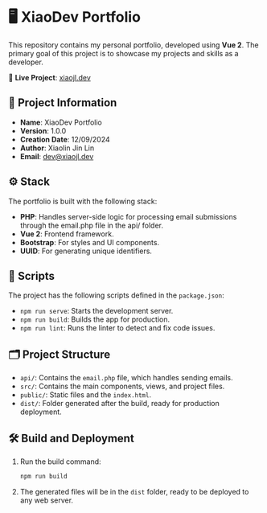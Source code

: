 # 🖥️ XiaoDev Portfolio

This repository contains my personal portfolio, developed using **Vue 2**. The primary goal of this project is to showcase my projects and skills as a developer.

🔗 **Live Project**: [xiaojl.dev](https://xiaojl.dev)

## 📄 Project Information

- **Name**: XiaoDev Portfolio
- **Version**: 1.0.0
- **Creation Date**: 12/09/2024
- **Author**: Xiaolin Jin Lin
- **Email**: [dev@xiaojl.dev](mailto:dev@xiaojl.dev)

## ⚙️ Stack

The portfolio is built with the following stack:

- **PHP**: Handles server-side logic for processing email submissions through the email.php file in the api/ folder.
- **Vue 2**: Frontend framework.
- **Bootstrap**: For styles and UI components.
- **UUID**: For generating unique identifiers.

## 🚀 Scripts

The project has the following scripts defined in the `package.json`:

- `npm run serve`: Starts the development server.
- `npm run build`: Builds the app for production.
- `npm run lint`: Runs the linter to detect and fix code issues.

## 🗂️ Project Structure

- `api/`: Contains the `email.php` file, which handles sending emails.
- `src/`: Contains the main components, views, and project files.
- `public/`: Static files and the `index.html`.
- `dist/`: Folder generated after the build, ready for production deployment.

## 🛠️ Build and Deployment

1. Run the build command:

   ```bash
   npm run build
2. The generated files will be in the `dist` folder, ready to be deployed to any web server.